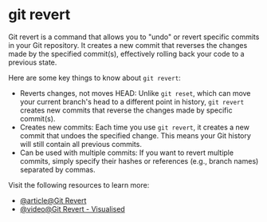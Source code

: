 # git revert

Git revert is a command that allows you to "undo" or revert specific commits in your Git repository. It creates a new commit that reverses the changes made by the specified commit(s), effectively rolling back your code to a previous state.

Here are some key things to know about `git revert`:

- Reverts changes, not moves HEAD: Unlike `git reset`, which can move your current branch's head to a different point in history, `git revert` creates new commits that reverse the changes made by specific commit(s).
- Creates new commits: Each time you use `git revert`, it creates a new commit that undoes the specified change. This means your Git history will still contain all previous commits.
- Can be used with multiple commits: If you want to revert multiple commits, simply specify their hashes or references (e.g., branch names) separated by commas.

Visit the following resources to learn more:

- [@article@Git Revert](https://medium.com/@meghasharmaa704/git-revert-84727b543c17)
- [@video@Git Revert - Visualised](https://www.youtube.com/watch?v=XJqQPNudPSY)